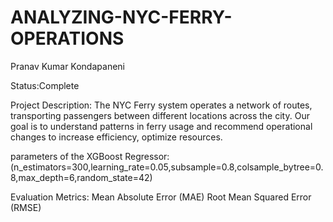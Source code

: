 # ANALYZING-NYC-FERRY-OPERATIONS

Pranav Kumar Kondapaneni

Status:Complete

Project Description:
The NYC Ferry system operates a network of routes, transporting passengers between different locations across the city. Our goal is to  understand patterns in ferry usage and recommend operational changes to increase efficiency, optimize resources.

parameters of the XGBoost Regressor:
(n_estimators=300,learning_rate=0.05,subsample=0.8,colsample_bytree=0.8,max_depth=6,random_state=42)

Evaluation Metrics:
Mean Absolute Error (MAE)
Root Mean Squared Error (RMSE)
